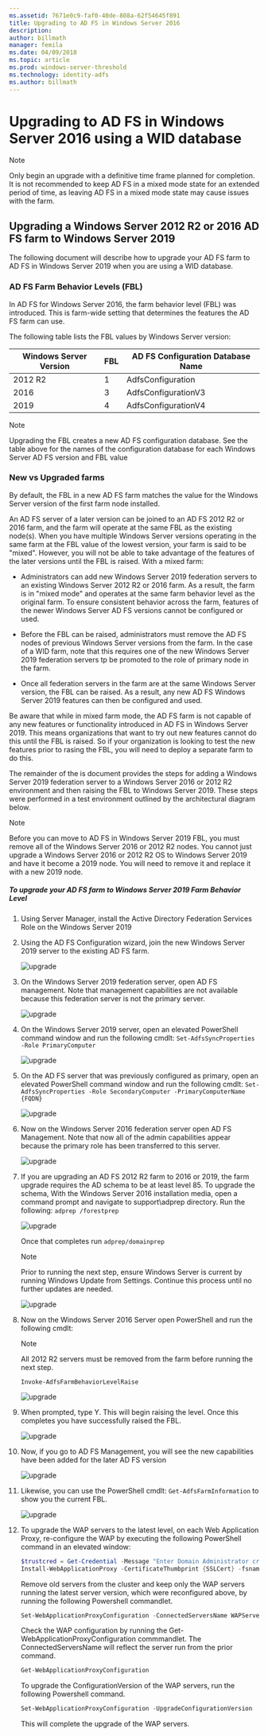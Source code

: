 ```yaml
---
ms.assetid: 7671e0c9-faf0-40de-808a-62f54645f891
title: Upgrading to AD FS in Windows Server 2016
description:
author: billmath
manager: femila
ms.date: 04/09/2018
ms.topic: article
ms.prod: windows-server-threshold
ms.technology: identity-adfs
ms.author: billmath
---
```


# Upgrading to AD FS in Windows Server 2016 using a WID database


> [!NOTE]  
> Only begin an upgrade with a definitive time frame planned for completion. It is not recommended to keep AD FS in a mixed mode state for an extended
period of time, as leaving AD FS in a mixed mode state may cause issues with the farm.

## Upgrading a Windows Server 2012 R2 or 2016 AD FS farm to Windows Server 2019
The following document will describe how to upgrade your AD FS farm to AD FS in Windows Server 2019 when you are using a WID database.  

### AD FS Farm Behavior Levels (FBL)  
In AD FS for Windows Server 2016, the farm behavior level (FBL) was introduced. This is farm-wide setting that determines the features the AD FS farm can use.

The following table lists the FBL values by Windows Server version:

| Windows Server Version  | FBL | AD FS Configuration Database Name |
| ------------- | ------------- | ------------- |
| 2012 R2  | 1  | AdfsConfiguration |
| 2016  | 3  | AdfsConfigurationV3 |
| 2019  | 4  | AdfsConfigurationV4 |

> [!NOTE]  
> Upgrading the FBL creates a new AD FS configuration database.  See the table above for the names of the configuration database for each Windows Server AD FS version and FBL value

### New vs Upgraded farms
By default, the FBL in a new AD FS farm matches the value for the Windows Server version of the first farm node installed.  

An AD FS server of a later version can be joined to an AD FS 2012 R2 or 2016 farm, and the farm will operate at the same FBL as the existing node(s). When you have multiple Windows Server versions operating in the same farm at the FBL value of the lowest version, your farm is said to be "mixed". However, you will not be able to take advantage of the features of the later versions until the FBL is raised. With a mixed farm:  

-   Administrators can add new Windows Server 2019 federation servers to an existing Windows Server 2012 R2 or 2016 farm. As a result, the farm is in "mixed mode" and operates at the same farm behavior level as the original farm. To ensure consistent behavior across the farm, features of the newer Windows Server AD FS versions cannot be configured or used.  

- Before the FBL can be raised, administrators must remove the AD FS nodes of previous Windows Server versions from the farm.  In the case of a WID farm, note that this requires one of the new Windows Server 2019 federation servers tp be promoted to the role of primary node in the farm.

-   Once all federation servers in the farm are at the same Windows Server version, the FBL can be raised.  As a result, any new AD FS Windows Server 2019 features can then be configured and used.

Be aware that while in mixed farm mode, the AD FS farm is not capable of any new features or functionality introduced in AD FS in Windows Server 2019. This means organizations that want to try out new features cannot do this until the FBL is raised. So if your organization is looking to test the new features prior to rasing the FBL, you will need to deploy a separate farm to do this.  

The remainder of the is document provides the steps for adding a Windows Server 2019 federation server to a Windows Server 2016 or 2012 R2 environment and then raising the FBL to Windows Server 2019. These steps were performed in a test environment outlined by the architectural diagram below.  

> [!NOTE]  
> Before you can move to AD FS in Windows Server 2019 FBL, you must remove all of the Windows Server 2016 or 2012 R2 nodes. You cannot just upgrade a Windows Server 2016 or 2012 R2 OS to Windows Server 2019 and have it become a 2019 node. You will need to remove it and replace it with a new 2019 node.



##### To upgrade your AD FS farm to Windows Server 2019 Farm Behavior Level  

1.  Using Server Manager, install the Active Directory Federation Services Role on the Windows Server 2019

2.  Using the AD FS Configuration wizard, join the new Windows Server 2019 server to the existing AD FS farm.  

    ![upgrade](media/Upgrading-to-AD-FS-in-Windows-Server-2016/ADFS_Mixed_1.png)  

3.  On the Windows Server 2019 federation server, open AD FS management. Note that management capabilities are not available because this federation server is not the primary server.  

    ![upgrade](media/Upgrading-to-AD-FS-in-Windows-Server-2016/ADFS_Mixed_3.png)  

4.  On the Windows Server 2019 server, open an elevated PowerShell command window and run the following cmdlt: `Set-AdfsSyncProperties -Role PrimaryComputer`

    ![upgrade](media/Upgrading-to-AD-FS-in-Windows-Server-2016/ADFS_Mixed_4.png)  

5.  On the  AD FS server that was previously configured as primary, open  an elevated PowerShell command window and run the following cmdlt: `Set-AdfsSyncProperties -Role SecondaryComputer -PrimaryComputerName {FQDN} `

    ![upgrade](media/Upgrading-to-AD-FS-in-Windows-Server-2016/ADFS_Mixed_5.png)  

6.  Now on the Windows Server 2016 federation server open AD FS Management. Note that now all of the admin capabilities appear because the primary role has been transferred to this server.  

    ![upgrade](media/Upgrading-to-AD-FS-in-Windows-Server-2016/ADFS_Mixed_6.png)  

7.  If you are upgrading an AD FS 2012 R2 farm to 2016 or 2019, the farm upgrade requires the AD schema to be at least level 85.  To upgrade the schema, With the Windows Server 2016 installation media, open a command prompt and navigate to support\adprep directory. Run the following:  `adprep /forestprep`

    ![upgrade](media/Upgrading-to-AD-FS-in-Windows-Server-2016/ADFS_Mixed_7.png)  

    Once that completes run `adprep/domainprep`
    >[!NOTE]
    >Prior to running the next step, ensure Windows Server is current by running Windows Update from Settings. Continue this process until no further updates are needed.
    >

    ![upgrade](media/Upgrading-to-AD-FS-in-Windows-Server-2016/ADFS_Mixed_8.png)  

8. Now on the Windows Server 2016 Server open PowerShell and run the following cmdlt:
    >[!NOTE]
    > All 2012 R2 servers must be removed from the farm before running the next step.

    `Invoke-AdfsFarmBehaviorLevelRaise`  

    ![upgrade](media/Upgrading-to-AD-FS-in-Windows-Server-2016/ADFS_Mixed_9.png)  

9. When prompted, type Y. This will begin raising the level. Once this completes you have successfully raised the FBL.  

    ![upgrade](media/Upgrading-to-AD-FS-in-Windows-Server-2016/ADFS_Mixed_10.png)  

10. Now, if you go to AD FS Management, you will see the new capabilities have been added for the later AD FS version

    ![upgrade](media/Upgrading-to-AD-FS-in-Windows-Server-2016/ADFS_Mixed_12.png)  

11. Likewise, you can use the PowerShell cmdlt:  `Get-AdfsFarmInformation` to show you the current FBL.  

    ![upgrade](media/Upgrading-to-AD-FS-in-Windows-Server-2016/ADFS_Mixed_13.png)  

12. To upgrade the WAP servers to the latest level, on each Web Application Proxy, re-configure the WAP by executing the following PowerShell command in an elevated window:  
    ```powershell
    $trustcred = Get-Credential -Message "Enter Domain Administrator credentials"
    Install-WebApplicationProxy -CertificateThumbprint {SSLCert} -fsname fsname -FederationServiceTrustCredential $trustcred  
    ```
    Remove old servers from the cluster and keep only the WAP servers running the latest server version, which were reconfigured above, by running the following Powershell commandlet.
    ```powershell
    Set-WebApplicationProxyConfiguration -ConnectedServersName WAPServerName1, WAPServerName2
    ```
    Check the WAP configuration by running the Get-WebApplicationProxyConfiguration commmandlet. The ConnectedServersName will reflect the server run from the prior command.
    ```powershell
    Get-WebApplicationProxyConfiguration
    ```
    To upgrade the ConfigurationVersion of the WAP servers, run the following Powershell command.
    ```powershell
    Set-WebApplicationProxyConfiguration -UpgradeConfigurationVersion
    ```
    This will complete the upgrade of the WAP servers.
